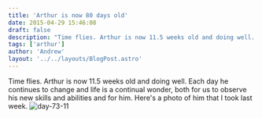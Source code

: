 ```yaml
---
title: 'Arthur is now 80 days old'
date: 2015-04-29 15:46:08
draft: false
description: "Time flies. Arthur is now 11.5 weeks old and doing well. Each day he continues to change and life is a continual wonder, both for us to observe his new skills and abilities and for him."
tags: ['arthur']
author: 'Andrew'
layout: '../../layouts/BlogPost.astro'
---
```


Time flies. Arthur is now 11.5 weeks old and doing well. Each day he continues to change and life is a continual wonder, both for us to observe his new skills and abilities and for him. Here's a photo of him that I took last week. ![day-73-11](https://big-andy.co.uk/content/uploads/2015/04/day-73-11.jpg)
